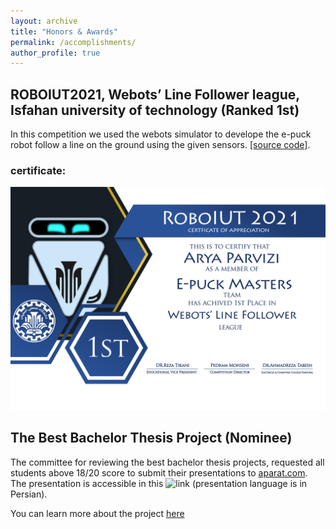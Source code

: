 ```yaml
---
layout: archive
title: "Honors & Awards"
permalink: /accomplishments/
author_profile: true
---
```


## ROBOIUT2021, Webots’ Line Follower league, Isfahan university of technology (Ranked 1st)
In this competition we used the webots simulator to develope the e-puck robot follow a line on the ground using the given sensors. [[source code]](https://github.com/ph504/epuck-LineFollower-IUT-COMPETITION).
### certificate:
![](/images/43.png)

## The Best Bachelor Thesis Project (Nominee)
The committee for reviewing the best bachelor thesis projects, requested all students above 18/20 score to submit their presentations to [aparat.com](https://aparat.com).
The presentation is accessible in this ![link](https://www.aparat.com/v/iJ2We) (presentation language is in Persian).

You can learn more about the project [here](/_portfolio/portfolio-1.md)